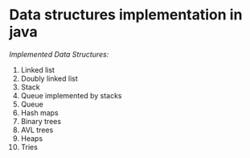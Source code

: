 # Data structures implementation in java

*Implemented Data Structures:*
1. Linked list
2. Doubly linked list
3. Stack
4. Queue implemented by stacks
5. Queue
6. Hash maps
7. Binary trees
8. AVL trees
9. Heaps
10. Tries
